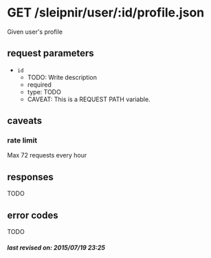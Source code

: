 # GET /sleipnir/user/:id/profile.json

Given user's profile

## request parameters

- `id`
  - TODO: Write description
  - required
  - type: TODO
  - CAVEAT: This is a REQUEST PATH variable.

## caveats

### rate limit

Max 72 requests every hour

## responses

TODO

## error codes

TODO

##### last revised on: 2015/07/19 23:25
